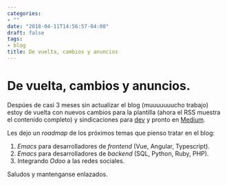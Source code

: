 ```yaml
---
categories:
- ""
date: "2018-04-11T14:56:57-04:00"
draft: false
tags:
- blog
title: De vuelta, cambios y anuncios
---
```


# De vuelta, cambios y anuncios.

Despúes de casi 3 meses sin actualizar el blog (muuuuuuucho trabajo) estoy de
vuelta con nuevos cambios para la plantilla (ahora el RSS muestra el contenido
completo) y sindicaciones para [dev](https://dev.to/yorodm ) y pronto en
[Medium](http://medium.com ).

Les dejo un *roadmap* de los próximos temas que pienso tratar en el blog:

1. *Emacs* para desarrolladores de *frontend* (Vue, Angular, Typescript).
2. *Emacs* para desarrolladores de *backend* (SQL, Python, Ruby, PHP).
3. Integrando *Odoo* a las redes sociales.

Saludos y mantenganse enlazados.
